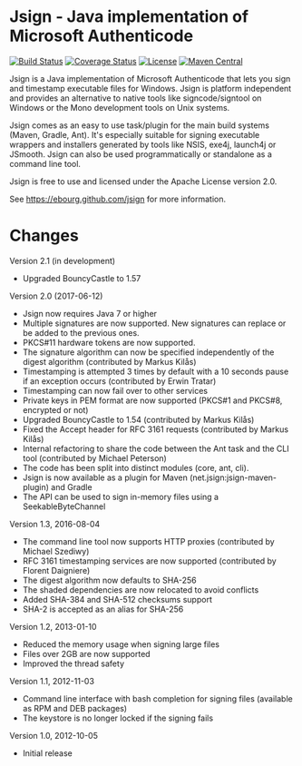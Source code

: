 Jsign - Java implementation of Microsoft Authenticode
=====================================================

[![Build Status](https://secure.travis-ci.org/ebourg/jsign.svg)](http://travis-ci.org/ebourg/jsign)
[![Coverage Status](https://coveralls.io/repos/github/ebourg/jsign/badge.svg?branch=master)](https://coveralls.io/github/ebourg/jsign?branch=master)
[![License](https://img.shields.io/badge/license-Apache--2.0-blue.svg)](http://www.apache.org/licenses/LICENSE-2.0)
[![Maven Central](https://img.shields.io/maven-central/v/net.jsign/jsign.svg)](http://search.maven.org/#search%7Cga%7C1%7Cg%3A%22net.jsign%22)

Jsign is a Java implementation of Microsoft Authenticode that lets you sign
and timestamp executable files for Windows. Jsign is platform independent and
provides an alternative to native tools like signcode/signtool on Windows
or the Mono development tools on Unix systems.

Jsign comes as an easy to use task/plugin for the main build systems (Maven,
Gradle, Ant). It's especially suitable for signing executable wrappers and
installers generated by tools like NSIS, exe4j, launch4j or JSmooth. Jsign
can also be used programmatically or standalone as a command line tool.

Jsign is free to use and licensed under the Apache License version 2.0.


See https://ebourg.github.com/jsign for more information.


Changes
=======

Version 2.1 (in development)
* Upgraded BouncyCastle to 1.57

Version 2.0 (2017-06-12)
* Jsign now requires Java 7 or higher
* Multiple signatures are now supported. New signatures can replace or be added to the previous ones.
* PKCS#11 hardware tokens are now supported.
* The signature algorithm can now be specified independently of the digest algorithm (contributed by Markus Kilås)
* Timestamping is attempted 3 times by default with a 10 seconds pause if an exception occurs (contributed by Erwin Tratar)
* Timestamping can now fail over to other services
* Private keys in PEM format are now supported (PKCS#1 and PKCS#8, encrypted or not)
* Upgraded BouncyCastle to 1.54 (contributed by Markus Kilås)
* Fixed the Accept header for RFC 3161 requests (contributed by Markus Kilås)
* Internal refactoring to share the code between the Ant task and the CLI tool (contributed by Michael Peterson)
* The code has been split into distinct modules (core, ant, cli).
* Jsign is now available as a plugin for Maven (net.jsign:jsign-maven-plugin) and Gradle
* The API can be used to sign in-memory files using a SeekableByteChannel

Version 1.3, 2016-08-04
* The command line tool now supports HTTP proxies (contributed by Michael Szediwy)
* RFC 3161 timestamping services are now supported (contributed by Florent Daigniere)
* The digest algorithm now defaults to SHA-256
* The shaded dependencies are now relocated to avoid conflicts
* Added SHA-384 and SHA-512 checksums support
* SHA-2 is accepted as an alias for SHA-256

Version 1.2, 2013-01-10
* Reduced the memory usage when signing large files
* Files over 2GB are now supported
* Improved the thread safety

Version 1.1, 2012-11-03
* Command line interface with bash completion for signing files (available as RPM and DEB packages)
* The keystore is no longer locked if the signing fails

Version 1.0, 2012-10-05
* Initial release
